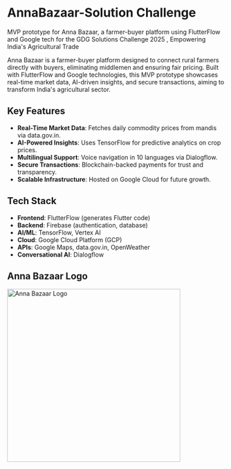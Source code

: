 # AnnaBazaar-Solution Challenge
MVP prototype for Anna Bazaar, a farmer-buyer platform using FlutterFlow and Google tech for the GDG Solutions Challenge 2025 ,
Empowering India's Agricultural Trade

Anna Bazaar is a farmer-buyer platform designed to connect rural farmers directly with buyers, eliminating middlemen and ensuring fair pricing. Built with FlutterFlow and Google technologies, this MVP prototype showcases real-time market data, AI-driven insights, and secure transactions, aiming to transform India's agricultural sector.

## Key Features
- **Real-Time Market Data**: Fetches daily commodity prices from mandis via data.gov.in.
- **AI-Powered Insights**: Uses TensorFlow for predictive analytics on crop prices.
- **Multilingual Support**: Voice navigation in 10 languages via Dialogflow.
- **Secure Transactions**: Blockchain-backed payments for trust and transparency.
- **Scalable Infrastructure**: Hosted on Google Cloud for future growth.

## Tech Stack
- **Frontend**: FlutterFlow (generates Flutter code)
- **Backend**: Firebase (authentication, database)
- **AI/ML**: TensorFlow, Vertex AI
- **Cloud**: Google Cloud Platform (GCP)
- **APIs**: Google Maps, data.gov.in, OpenWeather
- **Conversational AI**: Dialogflow
  
## Anna Bazaar Logo

<img src="https://tinyurl.com/AnnaBazaar" width="400" height="400" alt="Anna Bazaar Logo">
  
